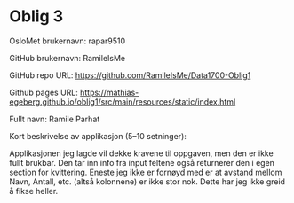Oblig 3
=======
OsloMet brukernavn: rapar9510

GitHub brukernavn: RamileIsMe

GitHub repo URL: https://github.com/RamileIsMe/Data1700-Oblig1

Github pages URL: https://mathias-egeberg.github.io/oblig1/src/main/resources/static/index.html

Fullt navn: Ramile Parhat

Kort beskrivelse av applikasjon (5–10 setninger):

Applikasjonen jeg lagde vil dekke kravene til oppgaven, men den er ikke fullt brukbar. 
Den tar inn info fra input feltene også returnerer den i egen section for kvittering. 
Eneste jeg ikke er fornøyd med er at avstand mellom Navn, Antall, etc. (altså kolonnene) er ikke stor nok. 
Dette har jeg ikke greid å fikse heller.